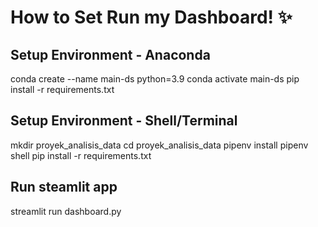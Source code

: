 # How to Set Run my Dashboard! ✨

## Setup Environment - Anaconda
conda create --name main-ds python=3.9
conda activate main-ds
pip install -r requirements.txt

## Setup Environment - Shell/Terminal
mkdir proyek_analisis_data
cd proyek_analisis_data
pipenv install
pipenv shell
pip install -r requirements.txt

## Run steamlit app
streamlit run dashboard.py
